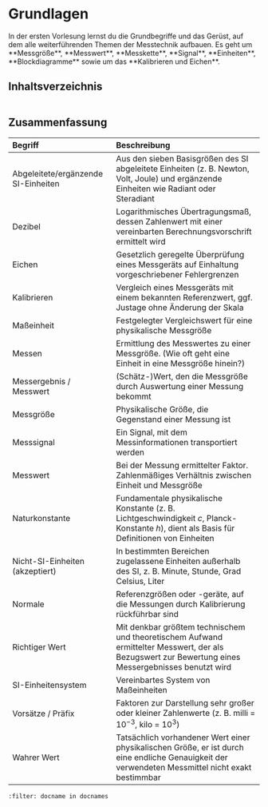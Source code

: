 # Grundlagen

In der ersten Vorlesung lernst du die Grundbegriffe und das Gerüst, auf dem alle weiterführenden Themen der Messtechnik aufbauen. Es geht um \*\*Messgröße\*\*, \*\*Messwert\*\*, \*\*Messkette\*\*, \*\*Signal\*\*, \*\*Einheiten\*\*, \*\*Blockdiagramme\*\* sowie um das \*\*Kalibrieren und Eichen\*\*.

## Inhaltsverzeichnis

```{tableofcontents}
```

## Zusammenfassung

| Begriff                        | Beschreibung                                                                 |
|:-------------------------------|:------------------------------------------------------------------------------|
| Abgeleitete/ergänzende SI-Einheiten | Aus den sieben Basisgrößen des SI abgeleitete Einheiten (z. B. Newton, Volt, Joule) und ergänzende Einheiten wie Radiant oder Steradiant |
| Dezibel                        | Logarithmisches Übertragungsmaß, dessen Zahlenwert mit einer vereinbarten Berechnungsvorschrift ermittelt wird |
| Eichen                         | Gesetzlich geregelte Überprüfung eines Messgeräts auf Einhaltung vorgeschriebener Fehlergrenzen |
| Kalibrieren                    | Vergleich eines Messgeräts mit einem bekannten Referenzwert, ggf. Justage ohne Änderung der Skala |
| Maßeinheit                     | Festgelegter Vergleichswert für eine physikalische Messgröße                  |
| Messen                         | Ermittlung des Messwertes zu einer Messgröße. (Wie oft geht eine Einheit in eine Messgröße hinein?) |
| Messergebnis / Messwert        | (Schätz-)Wert, den die Messgröße durch Auswertung einer Messung bekommt        |
| Messgröße                      | Physikalische Größe, die Gegenstand einer Messung ist                         |
| Messsignal                     | Ein Signal, mit dem Messinformationen transportiert werden                    |
| Messwert                       | Bei der Messung ermittelter Faktor. Zahlenmäßiges Verhältnis zwischen Einheit und Messgröße |
| Naturkonstante                 | Fundamentale physikalische Konstante (z. B. Lichtgeschwindigkeit $c$, Planck-Konstante $h$), dient als Basis für Definitionen von Einheiten |
| Nicht-SI-Einheiten (akzeptiert) | In bestimmten Bereichen zugelassene Einheiten außerhalb des SI, z. B. Minute, Stunde, Grad Celsius, Liter |
| Normale                        | Referenzgrößen oder -geräte, auf die Messungen durch Kalibrierung rückführbar sind |
| Richtiger Wert                 | Mit denkbar größtem technischem und theoretischem Aufwand ermittelter Messwert, der als Bezugswert zur Bewertung eines Messergebnisses benutzt wird |
| SI-Einheitensystem             | Vereinbartes System von Maßeinheiten                                          |
| Vorsätze / Präfix              | Faktoren zur Darstellung sehr großer oder kleiner Zahlenwerte (z. B. milli = $10^{-3}$, kilo = $10^3$) |
| Wahrer Wert                    | Tatsächlich vorhandener Wert einer physikalischen Größe, er ist durch eine endliche Genauigkeit der verwendeten Messmittel nicht exakt bestimmbar |

```{bibliography}
:filter: docname in docnames
```